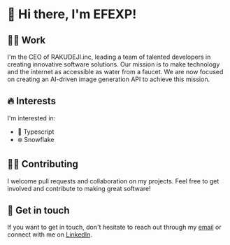# 👋 Hi there, I'm EFEXP!

## :man_technologist: Work 

I'm the CEO of RAKUDEJI.inc, leading a team of talented developers in creating innovative software solutions. Our mission is to make technology and the internet as accessible as water from a faucet. We are now focused on creating an AI-driven image generation API to achieve this mission.

## :fire: Interests

I'm interested in:

- 🦄 Typescript
- ❄️ Snowflake

## :raising_hand_man: Contributing

I welcome pull requests and collaboration on my projects. Feel free to get involved and contribute to making great software!

## :email: Get in touch

If you want to get in touch, don't hesitate to reach out through my [email](mailto:your-email@example.com) or connect with me on [LinkedIn](https://www.linkedin.com/in/your-linkedin-profile/).

